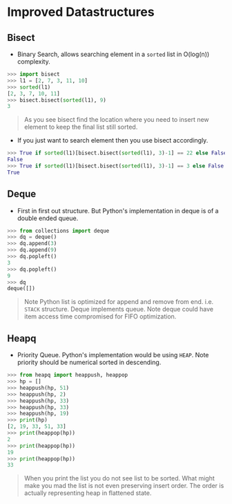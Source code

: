 
# Improved Datastructures 

## Bisect

- Binary Search, allows searching element in a `sorted` list in O(log(n)) complexity.

```python
>>> import bisect
>>> l1 = [2, 7, 3, 11, 10]
>>> sorted(l1)
[2, 3, 7, 10, 11]
>>> bisect.bisect(sorted(l1), 9)
3
```

> As you see bisect find the location where you need to insert new element to keep the final list still sorted.

- If you just want to search element then you use bisect accordingly.

```python
>>> True if sorted(l1)[bisect.bisect(sorted(l1), 3)-1] == 22 else False
False
>>> True if sorted(l1)[bisect.bisect(sorted(l1), 3)-1] == 3 else False
True
```

## Deque

- First in first out structure. But Python's implementation in deque is of a double ended queue.

```python
>>> from collections import deque
>>> dq = deque()
>>> dq.append(3)
>>> dq.append(9)
>>> dq.popleft()
3
>>> dq.popleft()
9
>>> dq
deque([])
```

> Note Python list is optimized for append and remove from end. i.e. `STACK` structure. Deque implements queue.
> Note deque could have item access time compromised for FIFO optimization.

## Heapq

- Priority Queue. Python's implementation would be using `HEAP`. Note priority should be numerical sorted in descending.

```python
>>> from heapq import heappush, heappop
>>> hp = []
>>> heappush(hp, 51)
>>> heappush(hp, 2)
>>> heappush(hp, 33)
>>> heappush(hp, 33)
>>> heappush(hp, 19)
>>> print(hp)
[2, 19, 33, 51, 33]
>>> print(heappop(hp))
2
>>> print(heappop(hp))
19
>>> print(heappop(hp))
33
```

> When you print the list you do not see list to be sorted. 
> What might make you mad the list is not even preserving insert order.
> The order is actually representing heap in flattened state.


